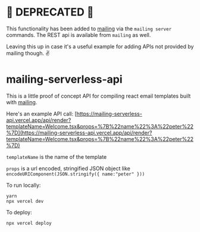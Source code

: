 # 🚨 DEPRECATED 🚨

This functionality has been added to [mailing](https://github.com/sofn-xyz/mailing) via the `mailing server` commands. The REST api is available from `mailing` as well.

Leaving this up in case it's a useful example for adding APIs not provided by mailing though. ✌️



# mailing-serverless-api

This is a little proof of concept API for compiling react email templates built with [mailing](https://github.com/successor-software/mailing).

Here's an example API call:
[https://mailing-serverless-api.vercel.app/api/render?templateName=Welcome.tsx&props=%7B%22name%22%3A%22peter%22%7D](https://mailing-serverless-api.vercel.app/api/render?templateName=Welcome.tsx&props=%7B%22name%22%3A%22peter%22%7D)

`templateName` is the name of the template

`props` is a url encoded, stringified JSON object like `encodeURIComponent(JSON.stringify({ name:"peter" }))`


To run locally:

```
yarn
npx vercel dev
```

To deploy:
```
npx vercel deploy
```
